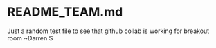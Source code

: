 # README_TEAM.md
Just a random test file to see that github collab is working for breakout room ~Darren S

